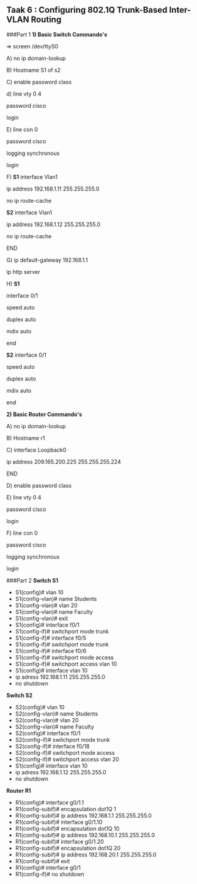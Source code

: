 
## Taak 6 : Configuring 802.1Q Trunk-Based Inter-VLAN Routing

###Part 1
**1) Basic Switch Commando's**

=> screen /dev/ttyS0

A) no ip domain-lookup 

B) Hostname S1 of s2

C) enable password class

d) line vty 0 4

 password cisco

 login

E) line con 0

 password cisco

 logging synchronous

 login

F) 
**S1** interface Vlan1

 ip address 192.168.1.11 255.255.255.0

 no ip route-cache

**S2** interface Vlan1

 ip address 192.168.1.12 255.255.255.0

 no ip route-cache

END

G) ip default-gateway 192.168.1.1 

ip http server

H) **S1**

interface 0/1

speed auto

 duplex auto

 mdix auto

 end

**S2**
interface 0/1

speed auto

 duplex auto

 mdix auto

 end


**2) Basic Router Commando's**

A) no ip domain-lookup

B) Hostname r1

C) interface Loopback0

 ip address 209.165.200.225 255.255.255.224

 END

D)  enable password class

E) line vty 0 4

 password cisco

 login

F) line con 0

 password cisco

 logging synchronous

 login

###Part 2
**Switch S1**

- S1(config)# vlan 10
- S1(config-vlan)# name Students
- S1(config-vlan)# vlan 20
- S1(config-vlan)# name Faculty
- S1(config-vlan)# exit
- S1(config)# interface f0/1
- S1(config-if)# switchport mode trunk
- S1(config-if)# interface f0/5
- S1(config-if)# switchport mode trunk
- S1(config-if)# interface f0/6
- S1(config-if)# switchport mode access
- S1(config-if)# switchport access vlan 10
- S1(config)# interface vlan 10
- ip adress 192.168.1.11 255.255.255.0
- no shutdown



**Switch S2**

- S2(config)# vlan 10
- S2(config-vlan)# name Students
- S2(config-vlan)# vlan 20
- S2(config-vlan)# name Faculty
- S2(config)# interface f0/1
- S2(config-if)# switchport mode trunk
- S2(config-if)# interface f0/18
- S2(config-if)# switchport mode access
- S2(config-if)# switchport access vlan 20
- S1(config)# interface vlan 10
- ip adress 192.168.1.12 255.255.255.0
- no shutdown

**Router R1**

- R1(config)# interface g0/1.1
- R1(config-subif)# encapsulation dot1Q 1
- R1(config-subif)# ip address 192.168.1.1 255.255.255.0
- R1(config-subif)# interface g0/1.10
- R1(config-subif)# encapsulation dot1Q 10
- R1(config-subif)# ip address 192.168.10.1 255.255.255.0
- R1(config-subif)# interface g0/1.20
- R1(config-subif)# encapsulation dot1Q 20
- R1(config-subif)# ip address 192.168.20.1 255.255.255.0
- R1(config-subif)# exit
- R1(config)# interface g0/1
- R1(config-if)# no shutdown